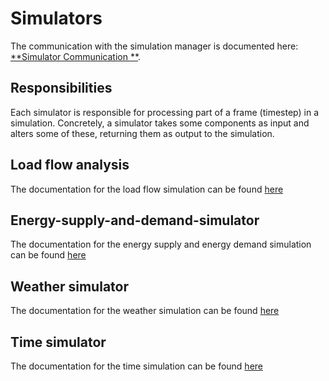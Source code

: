 # Simulators

The communication with the simulation manager is documented here: [**Simulator Communication
**](./simulator-communication.md).

## Responsibilities

Each simulator is responsible for processing part of a frame (timestep) in a simulation.
Concretely, a simulator takes some components as input and alters some of these, returning them as output to the
simulation.

## Load flow analysis

The documentation for the load flow simulation can be found [here](./load-flow-analysis.md)

## Energy-supply-and-demand-simulator

The documentation for the energy supply and energy demand simulation can be
found [here](./energy-supply-and-demand-simulator.md)

## Weather simulator

The documentation for the weather simulation can be found [here](./weather-simulator.md)

## Time simulator

The documentation for the time simulation can be found [here](./time-simulator.md)

